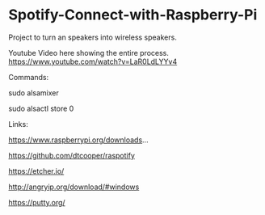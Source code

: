 # Spotify-Connect-with-Raspberry-Pi
Project to turn an speakers into wireless speakers. 

Youtube Video here showing the entire process. 
https://www.youtube.com/watch?v=LaR0LdLYYv4



Commands:

sudo alsamixer

sudo alsactl store 0

Links:

https://www.raspberrypi.org/downloads...

https://github.com/dtcooper/raspotify

https://etcher.io/

http://angryip.org/download/#windows

https://putty.org/
